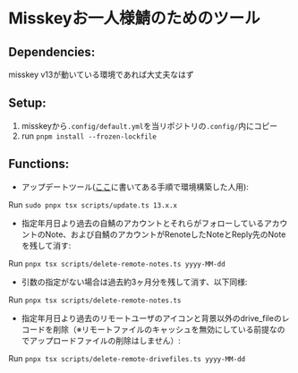# Misskeyお一人様鯖のためのツール

## Dependencies:

misskey v13が動いている環境であれば大丈夫なはず

## Setup:

1. misskeyから`.config/default.yml`を当リポジトリの`.config/`内にコピー
2. run `pnpm install --frozen-lockfile`

## Functions:

- アップデートツール([ここ](https://misskey-hub.net/docs/install/ubuntu-manual.html)に書いてある手順で環境構築した人用):

Run `sudo pnpx tsx scripts/update.ts 13.x.x`

- 指定年月日より過去の自鯖のアカウントとそれらがフォローしているアカウントのNote、および自鯖のアカウントがRenoteしたNoteとReply先のNoteを残して消す:

Run `pnpx tsx scripts/delete-remote-notes.ts yyyy-MM-dd`

- 引数の指定がない場合は過去約3ヶ月分を残して消す、以下同様:

Run `pnpx tsx scripts/delete-remote-notes.ts`

- 指定年月日より過去のリモートユーザのアイコンと背景以外のdrive_fileのレコードを削除（※リモートファイルのキャッシュを無効にしている前提なのでアップロードファイルの削除はしません）:

Run `pnpx tsx scripts/delete-remote-drivefiles.ts yyyy-MM-dd`
